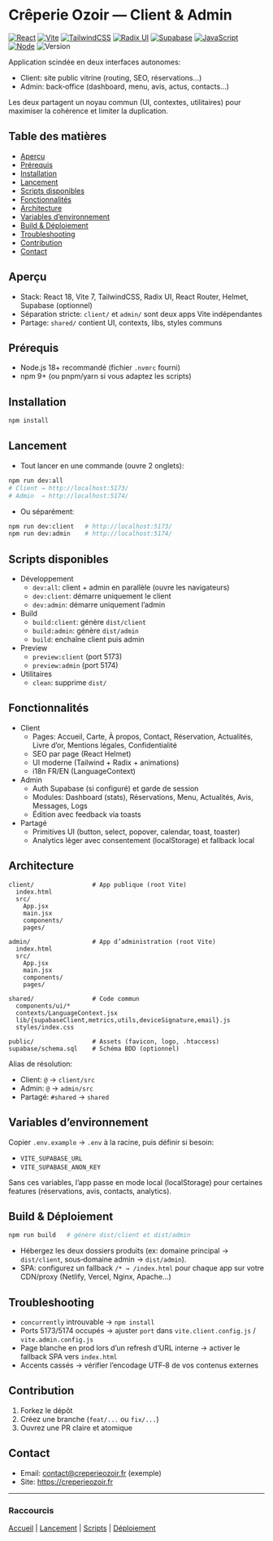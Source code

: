 # Crêperie Ozoir — Client & Admin

[![React](https://img.shields.io/badge/React-18-61DAFB?style=flat&logo=react&logoColor=white)](https://react.dev/)
[![Vite](https://img.shields.io/badge/Vite-7-646CFF?style=flat&logo=vite&logoColor=white)](https://vitejs.dev/)
[![TailwindCSS](https://img.shields.io/badge/TailwindCSS-3-06B6D4?style=flat&logo=tailwindcss&logoColor=white)](https://tailwindcss.com/)
[![Radix UI](https://img.shields.io/badge/Radix_UI-Primitives-111111?style=flat&logo=radix-ui&logoColor=white)](https://www.radix-ui.com/)
[![Supabase](https://img.shields.io/badge/Supabase-Optionnel-3FCF8E?style=flat&logo=supabase&logoColor=white)](https://supabase.com/)
[![JavaScript](https://img.shields.io/badge/JS-ES2022-F7DF1E?style=flat&logo=javascript&logoColor=black)](https://tc39.es/)
[![Node](https://img.shields.io/badge/Node.js-18%2B-339933?style=flat&logo=nodedotjs&logoColor=white)](https://nodejs.org/)
![Version](https://img.shields.io/badge/version-0.0.0-blue)

Application scindée en deux interfaces autonomes:
- Client: site public vitrine (routing, SEO, réservations…)
- Admin: back‑office (dashboard, menu, avis, actus, contacts…)

Les deux partagent un noyau commun (UI, contextes, utilitaires) pour maximiser la cohérence et limiter la duplication.

## Table des matières
- [Aperçu](#aperçu)
- [Prérequis](#prérequis)
- [Installation](#installation)
- [Lancement](#lancement)
- [Scripts disponibles](#scripts-disponibles)
- [Fonctionnalités](#fonctionnalités)
- [Architecture](#architecture)
- [Variables d’environnement](#variables-denvironnement)
- [Build & Déploiement](#build--déploiement)
- [Troubleshooting](#troubleshooting)
- [Contribution](#contribution)
- [Contact](#contact)

## Aperçu
- Stack: React 18, Vite 7, TailwindCSS, Radix UI, React Router, Helmet, Supabase (optionnel)
- Séparation stricte: `client/` et `admin/` sont deux apps Vite indépendantes
- Partage: `shared/` contient UI, contexts, libs, styles communs

## Prérequis
- Node.js 18+ recommandé (fichier `.nvmrc` fourni)
- npm 9+ (ou pnpm/yarn si vous adaptez les scripts)

## Installation
```bash
npm install
```

## Lancement
- Tout lancer en une commande (ouvre 2 onglets):
```bash
npm run dev:all
# Client → http://localhost:5173/
# Admin  → http://localhost:5174/
```
- Ou séparément:
```bash
npm run dev:client   # http://localhost:5173/
npm run dev:admin    # http://localhost:5174/
```

## Scripts disponibles
- Développement
  - `dev:all`: client + admin en parallèle (ouvre les navigateurs)
  - `dev:client`: démarre uniquement le client
  - `dev:admin`: démarre uniquement l’admin
- Build
  - `build:client`: génère `dist/client`
  - `build:admin`: génère `dist/admin`
  - `build`: enchaîne client puis admin
- Preview
  - `preview:client` (port 5173)
  - `preview:admin` (port 5174)
- Utilitaires
  - `clean`: supprime `dist/`

## Fonctionnalités
- Client
  - Pages: Accueil, Carte, À propos, Contact, Réservation, Actualités, Livre d’or, Mentions légales, Confidentialité
  - SEO par page (React Helmet)
  - UI moderne (Tailwind + Radix + animations)
  - i18n FR/EN (LanguageContext)
- Admin
  - Auth Supabase (si configuré) et garde de session
  - Modules: Dashboard (stats), Réservations, Menu, Actualités, Avis, Messages, Logs
  - Édition avec feedback via toasts
- Partagé
  - Primitives UI (button, select, popover, calendar, toast, toaster)
  - Analytics léger avec consentement (localStorage) et fallback local

## Architecture
```
client/                # App publique (root Vite)
  index.html
  src/
    App.jsx
    main.jsx
    components/
    pages/

admin/                 # App d’administration (root Vite)
  index.html
  src/
    App.jsx
    main.jsx
    components/
    pages/

shared/                # Code commun
  components/ui/*
  contexts/LanguageContext.jsx
  lib/{supabaseClient,metrics,utils,deviceSignature,email}.js
  styles/index.css

public/                # Assets (favicon, logo, .htaccess)
supabase/schema.sql    # Schéma BDD (optionnel)
```

Alias de résolution:
- Client: `@` → `client/src`
- Admin: `@` → `admin/src`
- Partagé: `#shared` → `shared`

## Variables d’environnement
Copier `.env.example` → `.env` à la racine, puis définir si besoin:
- `VITE_SUPABASE_URL`
- `VITE_SUPABASE_ANON_KEY`

Sans ces variables, l’app passe en mode local (localStorage) pour certaines features (réservations, avis, contacts, analytics).

## Build & Déploiement
```bash
npm run build   # génère dist/client et dist/admin
```
- Hébergez les deux dossiers produits (ex: domaine principal → `dist/client`, sous‑domaine admin → `dist/admin`).
- SPA: configurez un fallback `/* → /index.html` pour chaque app sur votre CDN/proxy (Netlify, Vercel, Nginx, Apache…)

## Troubleshooting
- `concurrently` introuvable → `npm install`
- Ports 5173/5174 occupés → ajuster `port` dans `vite.client.config.js` / `vite.admin.config.js`
- Page blanche en prod lors d’un refresh d’URL interne → activer le fallback SPA vers `index.html`
- Accents cassés → vérifier l’encodage UTF‑8 de vos contenus externes

## Contribution
1. Forkez le dépôt
2. Créez une branche (`feat/...` ou `fix/...`)
3. Ouvrez une PR claire et atomique

## Contact
- Email: contact@creperieozoir.fr (exemple)
- Site: https://creperieozoir.fr

---

### Raccourcis
[Accueil](#crêperie-ozoir--client--admin) | [Lancement](#lancement) | [Scripts](#scripts-disponibles) | [Déploiement](#build--déploiement)

